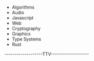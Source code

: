 * Algorithms
* Audio
* Javascript
* Web
* Cryptography
* Graphics
* Type Systems
* Rust

-------------------TTV-------------------